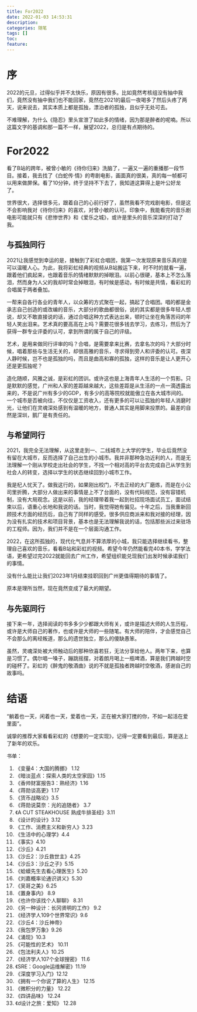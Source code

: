 ```yaml
---
title: For2022 
date: 2022-01-03 14:53:31 
description:
categories: 随笔 
tags: []
toc:
feature:
---
```


# 序

2022的元旦，过得似乎并不太快乐，原因有很多。比如竟然考核组没有抽中我们，竟然没有抽中我们也不能回家，竟然在2021的最后一夜喝多了然后头疼了两天，说来说去，其实本质上都是孤独，漂泊者的孤独，且似乎无处可去。

不难理解，为什么《隐忍》里头宣泄了如此多的情绪，因为那是醉者的呢喃。所以这篇文字的基调和那一篇不一样，展望2022，总归是有点期待的。

<!-- more -->

# For2022

看了B站的跨年，被曾小敏的《待你归来》洗脑了，一遍又一遍的重播那一段节目。接着，我去找了《白蛇传·情》的粤剧电影，画面真的很美，真的每一帧都可以用来做屏保。看了10分钟，终于坚持不下去了，我知道这算得上是叶公好龙了。

世界很大，选择很多元，跟着自己的心前行好了，虽然我看不完戏剧电影，但是这不会影响我对《待你归来》的喜欢，对曾小敏的认可。印象中，我能看完的音乐剧电影可能就只有《悲惨世界》和《爱乐之城》，或许是里头的音乐深深的打动了我。

## 与孤独同行

2021让我感觉到幸运的是，接触到了彩虹合唱团，我第一次发现原来音乐真的是可以温暖人心。为此，我将彩虹经典的视频从B站搬运下来，时不时的就看一遍，跟着他们疯起来，也跟着音乐的情绪默默的掉眼泪。以前心很硬，基本上不怎么落泪，然而身为人父的我却时常会掉眼泪，有时候是感动，有时候是共情，看彩虹的合唱属于两者叠加。

一帮来自各行各业的青年人，以众筹的方式聚在一起，搞起了合唱团。唱的都是金承志自己创造的或改编的音乐，大部分的歌曲都很俗，说的其实都是很多年轻人想说，却又不敢直接说的话，通过合唱这种方式表达出来，顿时让坐在角落苦闷的年轻人笑出泪来。艺术真的要高高在上吗？需要花很多钱去学习，去练习，然后为了获得一群专业评委的认可，拿到所谓的属于自己的评级。

艺术，是用来做同行评审的吗？合唱，是需要拿来比赛，去拿名次的吗？大部分时候，唱着那些与生活无关的，却很高雅的音乐，寻求得到旁人和评委的认可。夜深人静时候，岂不也是孤独的吗，而且是曲高和寡的孤独，这样的音乐是让人更开心还是更孤独呢？

造化随顺，风雅之诚，是彩虹的团训。或许这也是上海青年人生活的一个剪影。只是默默的感觉，广州和人家的差距越来越大，这些差距是从生活的一点一滴透露出来的，不是说广州有多少的GDP，有多少的高等院校就能傲立在各大城市间的。一个城市是否被向往，不仅仅是工资收入，还有更多的可以让孤独的年轻人消磨时光，让他们在灵魂深处感到有温暖的地方，普通人其实是用脚来投票的。最差的自然是深圳，鹅厂是有责任的。

## 与希望同行

2021，我完全无法理解，从这里走到一、二线城市上大学的学生，毕业后竟然没有留在大城市，反而选择了自己出生的小城市。我并非那种急功近利的人，而是无法理解一个刚从学校走出社会的学生，不找一个相对高的平台去完成自己从学生到社会人的转变，选择以学生的状态继续回到小城市工作。

我是杞人忧天了。做我这行的，如果刚出校门，不去正经的大厂磨炼，而是在小公司里折腾，大部分人做出来的事情是上不了台面的，没有代码规范，没有容错机制，没有大局观念。这是以前，我的经理带着我一起到社招现场面试员工，面试结束以后，语重心长地和我说的话。当时，我觉得她有偏见。十年之后，当我重新回顾技术方面的经历后，自己有了同样的感受。很多供应商派来和我对接的经理，因为没有扎实的技术和项目背景，基本也是无法理解我说的话，包括那些派过来驻场的工程师。因为，我们并不是在一个层面沟通工作。

2022，在这所孤独的，现代化气息并不算浓厚的小城，我只能选择继续看书，整理自己喜欢的音乐，看看B站和彩虹的视频。希望今年仍然能看完40本书，学学法语，更希望过完2022就能回去广州工作，希望组织能兑现我们出发时候承诺我们的事情。

没有什么能比让我们2023年1月结束挂职回到广州更值得期待的事情了。

原本是理所当然，现在竟然变成了最大的期望。

## 与先驱同行

接下来一年，选择阅读的书多多少少都跟大师有关，或许是描述大师的人生历程，或许是大师自己的著作，也或许是大师的一些随笔。有大师的陪伴，才会感觉自己不会那么的离经叛道，那么的遗世独立，那么的傻缺愚笨。

虽然，灵魂深处被大师触动后的那种欣喜若狂，无法分享给他人。两年下来，也算是习惯了。偶尔唱一嗓子，蹦跳摇摆，对着朗月喝上一瓶啤酒，算是我们跨越时空的碰杯了。彩虹的《醉鬼的敬酒曲》说的不就是孤独者跨越时空敬酒，感谢自己的故事吗。

# 结语

“躺着也一天，闲着也一天，爱着也一天，正在被大家打搅的你，不如一起活在爱里面”。

诚挚的推荐大家看看彩虹的《想要的一定实现》，记得一定要看到最后，算是送上了新年的欢乐。

书单：

1. 《变量4：大国的腾挪》 1.12
2. 《暗淡蓝点：探索人类的太空家园》1.15
3. 《香帅财富报告3：熟经济》1.16
4. 《蒋勋谈高更》1.17
5. 《货币战略论》3.5
6. 《蒋勋说莫奈：光的追随者》 3.7
7. 《A CUT STEAKHOUSE 熟成牛排圣经》3.11
8. 《设计的设计》3.12
9. 《工作、消费主义和新穷人》3.23
10. 《生活中的心理学》4.4
11. 《事实》4.10
12. 《沙丘》4.21
13. 《沙丘2：沙丘救世主》4.25
14. 《沙丘3：沙丘之子》5.15
15. 《蛤蟆先生去看心理医生》5.20
16. 《刘嘉概率论通识讲义》5.30
17. 《吴哥之美》6.25
18. 《置身事内》  8.9
19. 《也许你该找个人聊聊》 8.31
20. 《另一种设计：长冈贤明的工作》 9.2
21. 《经济学人109个世界常识》9.6
22. 《沙丘4：沙丘神帝》
23. 《我包罗万象》9.26
24. 《涌现》10.3
25. 《可能性的艺术》 10.11
26. 《包法利夫人》10.25
27. 《经济学人107个全球搜密》 11.6
28. 《SRE：Google运维解密》11.19
29. 《深度学习入门》12.12
30. 《拥有一个你说了算的人生》 12.15
31. 《微积分的力量》 12.22
32. 《四讲品味》 12.24
33. 《d设计之旅：爱知》 12.28

